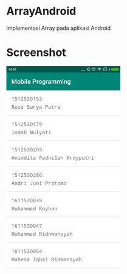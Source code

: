 # ArrayAndroid
Implementasi Array pada aplikasi Android

# Screenshot
<p align="left">
  <img src="sample_app.jpg" width="300p"/>
</p>
